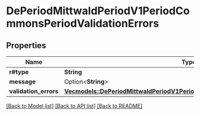 # DePeriodMittwaldPeriodV1PeriodCommonsPeriodValidationErrors

## Properties

Name | Type | Description | Notes
------------ | ------------- | ------------- | -------------
**r#type** | **String** |  | 
**message** | Option<**String**> |  | [optional]
**validation_errors** | [**Vec<models::DePeriodMittwaldPeriodV1PeriodCommonsPeriodValidationErrorSchema>**](de.mittwald.v1.commons.ValidationErrorSchema.md) |  | 

[[Back to Model list]](../README.md#documentation-for-models) [[Back to API list]](../README.md#documentation-for-api-endpoints) [[Back to README]](../README.md)


